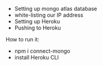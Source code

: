 
- Setting up mongo atlas database
- white-listing our IP address
- Setting up Heroku
- Pushing to Heroku

How to run it:
- npm i connect-mongo
- install Heroku CLI

